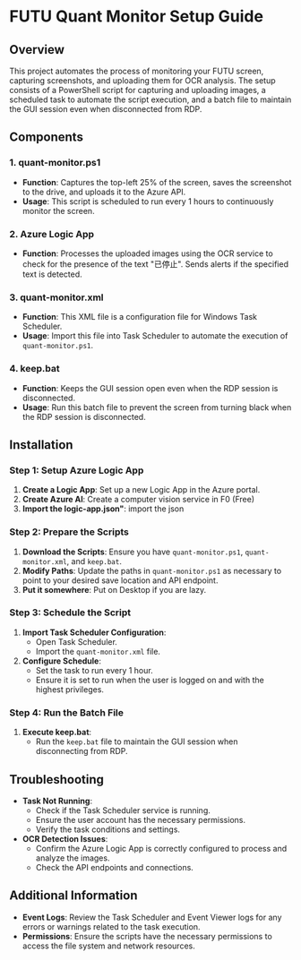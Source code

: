# FUTU Quant Monitor Setup Guide

## Overview
This project automates the process of monitoring your FUTU screen, capturing screenshots, and uploading them for OCR analysis. The setup consists of a PowerShell script for capturing and uploading images, a scheduled task to automate the script execution, and a batch file to maintain the GUI session even when disconnected from RDP.

## Components

### 1. quant-monitor.ps1
- **Function**: Captures the top-left 25% of the screen, saves the screenshot to the drive, and uploads it to the Azure API.
- **Usage**: This script is scheduled to run every 1 hours to continuously monitor the screen.

### 2. Azure Logic App
- **Function**: Processes the uploaded images using the OCR service to check for the presence of the text "已停止". Sends alerts if the specified text is detected.

### 3. quant-monitor.xml
- **Function**: This XML file is a configuration file for Windows Task Scheduler.
- **Usage**: Import this file into Task Scheduler to automate the execution of `quant-monitor.ps1`.

### 4. keep.bat
- **Function**: Keeps the GUI session open even when the RDP session is disconnected.
- **Usage**: Run this batch file to prevent the screen from turning black when the RDP session is disconnected.

## Installation

### Step 1: Setup Azure Logic App
1. **Create a Logic App**: Set up a new Logic App in the Azure portal.
2. **Create Azure AI**: Create a computer vision service in F0 (Free)
3. **Import the logic-app.json"**: import the json


### Step 2: Prepare the Scripts
1. **Download the Scripts**: Ensure you have `quant-monitor.ps1`, `quant-monitor.xml`, and `keep.bat`.
2. **Modify Paths**: Update the paths in `quant-monitor.ps1` as necessary to point to your desired save location and API endpoint.
3. **Put it somewhere**: Put on Desktop if you are lazy.

### Step 3: Schedule the Script
1. **Import Task Scheduler Configuration**:
   - Open Task Scheduler.
   - Import the `quant-monitor.xml` file.
2. **Configure Schedule**:
   - Set the task to run every 1 hour.
   - Ensure it is set to run when the user is logged on and with the highest privileges.

### Step 4: Run the Batch File
1. **Execute keep.bat**:
   - Run the `keep.bat` file to maintain the GUI session when disconnecting from RDP.

## Troubleshooting
- **Task Not Running**:
  - Check if the Task Scheduler service is running.
  - Ensure the user account has the necessary permissions.
  - Verify the task conditions and settings.
- **OCR Detection Issues**:
  - Confirm the Azure Logic App is correctly configured to process and analyze the images.
  - Check the API endpoints and connections.

## Additional Information
- **Event Logs**: Review the Task Scheduler and Event Viewer logs for any errors or warnings related to the task execution.
- **Permissions**: Ensure the scripts have the necessary permissions to access the file system and network resources.

